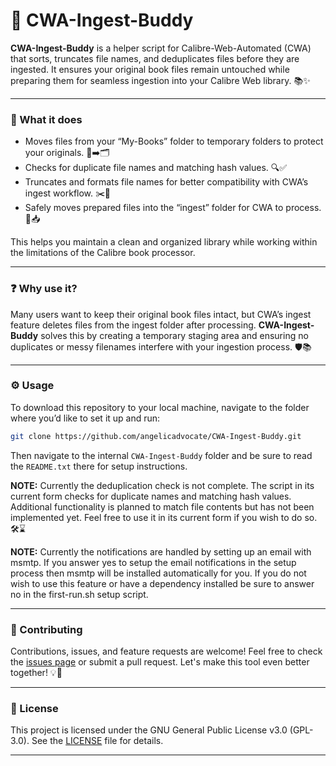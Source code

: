 # 🚀 CWA-Ingest-Buddy

**CWA-Ingest-Buddy** is a helper script for Calibre-Web-Automated (CWA) that sorts, truncates file names, and deduplicates files before they are ingested. It ensures your original book files remain untouched while preparing them for seamless ingestion into your Calibre Web library. 📚✨

---

### 🔧 What it does

- Moves files from your “My-Books” folder to temporary folders to protect your originals. 📂➡️🗂️
- Checks for duplicate file names and matching hash values. 🔍✅
- Truncates and formats file names for better compatibility with CWA’s ingest workflow. ✂️📝
- Safely moves prepared files into the “ingest” folder for CWA to process. 🚚📥

This helps you maintain a clean and organized library while working within the limitations of the Calibre book processor.

---

### ❓ Why use it?

Many users want to keep their original book files intact, but CWA’s ingest feature deletes files from the ingest folder after processing. **CWA-Ingest-Buddy** solves this by creating a temporary staging area and ensuring no duplicates or messy filenames interfere with your ingestion process. 🛡️📚

---

### ⚙️ Usage

To download this repository to your local machine, navigate to the folder where you’d like to set it up and run:

```bash
git clone https://github.com/angelicadvocate/CWA-Ingest-Buddy.git
```

Then navigate to the internal `CWA-Ingest-Buddy` folder and be sure to read the `README.txt` there for setup instructions.

**NOTE:** Currently the deduplication check is not complete. The script in its current form checks for duplicate names and matching hash values. Additional functionality is planned to match file contents but has not been implemented yet. Feel free to use it in its current form if you wish to do so. 🛠️⌛

**NOTE:** Currently the notifications are handled by setting up an email with msmtp. If you answer yes to setup the email notifications in the setup process then msmtp will be installed automatically for you. If you do not wish to use this feature or have a dependency installed be sure to answer no in the first-run.sh setup script.

---

### 🤝 Contributing

Contributions, issues, and feature requests are welcome! Feel free to check the [issues page](https://github.com/angelicadvocate/CWA-Ingest-Buddy/issues) or submit a pull request. Let's make this tool even better together! 💡🐙

---

### 📄 License

This project is licensed under the GNU General Public License v3.0 (GPL-3.0). See the [LICENSE](LICENSE) file for details.

---
